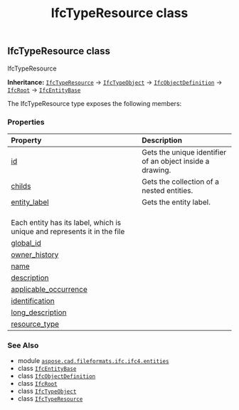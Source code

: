 ﻿---
title: IfcTypeResource class
second_title: Aspose.CAD for Python via .NET API References
description: 
type: docs
weight: 7400
url: /python-net/aspose.cad.fileformats.ifc.ifc4.entities/ifctyperesource/
is_root: false
---

## IfcTypeResource class

IfcTypeResource



**Inheritance:** [`IfcTypeResource`](/cad/python-net/aspose.cad.fileformats.ifc.ifc4.entities/ifctyperesource) → 
[`IfcTypeObject`](/cad/python-net/aspose.cad.fileformats.ifc.ifc4.entities/ifctypeobject) → 
[`IfcObjectDefinition`](/cad/python-net/aspose.cad.fileformats.ifc.ifc4.entities/ifcobjectdefinition) → 
[`IfcRoot`](/cad/python-net/aspose.cad.fileformats.ifc.ifc4.entities/ifcroot) → 
[`IfcEntityBase`](/cad/python-net/aspose.cad.fileformats.ifc/ifcentitybase)



The IfcTypeResource type exposes the following members:

### Properties
| Property | Description |
| :- | :- |
| [id](/cad/python-net/aspose.cad.fileformats.ifc.ifc4.entities/ifctyperesource/id) | Gets the unique identifier of an object inside a drawing. |
| [childs](/cad/python-net/aspose.cad.fileformats.ifc.ifc4.entities/ifctyperesource/childs) | Gets the collection of a nested entities. |
| [entity_label](/cad/python-net/aspose.cad.fileformats.ifc.ifc4.entities/ifctyperesource/entity_label) | Gets the entity label.<br/>Each entity has its label, which is unique and represents it in the file |
| [global_id](/cad/python-net/aspose.cad.fileformats.ifc.ifc4.entities/ifctyperesource/global_id) |  |
| [owner_history](/cad/python-net/aspose.cad.fileformats.ifc.ifc4.entities/ifctyperesource/owner_history) |  |
| [name](/cad/python-net/aspose.cad.fileformats.ifc.ifc4.entities/ifctyperesource/name) |  |
| [description](/cad/python-net/aspose.cad.fileformats.ifc.ifc4.entities/ifctyperesource/description) |  |
| [applicable_occurrence](/cad/python-net/aspose.cad.fileformats.ifc.ifc4.entities/ifctyperesource/applicable_occurrence) |  |
| [identification](/cad/python-net/aspose.cad.fileformats.ifc.ifc4.entities/ifctyperesource/identification) |  |
| [long_description](/cad/python-net/aspose.cad.fileformats.ifc.ifc4.entities/ifctyperesource/long_description) |  |
| [resource_type](/cad/python-net/aspose.cad.fileformats.ifc.ifc4.entities/ifctyperesource/resource_type) |  |



### See Also
* module [`aspose.cad.fileformats.ifc.ifc4.entities`](..)
* class [`IfcEntityBase`](/cad/python-net/aspose.cad.fileformats.ifc/ifcentitybase)
* class [`IfcObjectDefinition`](/cad/python-net/aspose.cad.fileformats.ifc.ifc4.entities/ifcobjectdefinition)
* class [`IfcRoot`](/cad/python-net/aspose.cad.fileformats.ifc.ifc4.entities/ifcroot)
* class [`IfcTypeObject`](/cad/python-net/aspose.cad.fileformats.ifc.ifc4.entities/ifctypeobject)
* class [`IfcTypeResource`](/cad/python-net/aspose.cad.fileformats.ifc.ifc4.entities/ifctyperesource)
